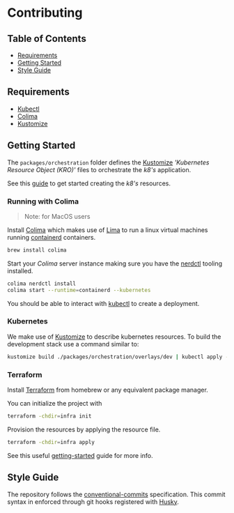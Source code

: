 # Contributing

## Table of Contents

- [Requirements](#requirements)
- [Getting Started](#getting-started)
- [Style Guide](#style-guide)

## Requirements

- [Kubectl](https://kubectl.docs.kubernetes.io/)
- [Colima](https://github.com/abiosoft/colima)
- [Kustomize](https://kubectl.docs.kubernetes.io/)

## Getting Started

The `packages/orchestration` folder defines the [Kustomize](https://kubectl.docs.kubernetes.io/) _'Kubernetes Resource Object (KRO)'_ files to orchestrate the _k8's_ application.

See this [guide](https://github.com/kubernetes-sigs/kustomize/blob/master/examples/helloWorld/README.md) to get started creating the _k8's_ resources.

### Running with Colima

> Note: for MacOS users

Install [Colima](https://github.com/abiosoft/colima) which makes use of [Lima](https://lima-vm.io/) to run a linux virtual machines running [containerd](https://containerd.io/) containers.

```bash
brew install colima
```

Start your _Colima_ server instance making sure you have the [nerdctl](https://github.com/containerd/nerdctl) tooling installed.

```bash
colima nerdctl install
colima start --runtime=containerd --kubernetes
```

You should be able to interact with [kubectl](https://kubectl.docs.kubernetes.io/) to create a deployment.

### Kubernetes

We make use of [Kustomize](https://kubectl.docs.kubernetes.io/) to describe kubernetes resources. To build the development stack use a command similar to:

```bash
kustomize build ./packages/orchestration/overlays/dev | kubectl apply -f -
```

### Terraform

Install [Terraform](https://developer.hashicorp.com/terraform) from homebrew or any equivalent package manager.

You can initialize the project with

```bash
terraform -chdir=infra init
```

Provision the resources by applying the resource file.

```bash
terraform -chdir=infra apply
```

See this useful [getting-started](https://developer.hashicorp.com/terraform/tutorials/gcp-get-started/install-cli) guide for more info.

## Style Guide

The repository follows the [conventional-commits](https://www.conventionalcommits.org/) specification. This commit syntax in enforced through git hooks registered with [Husky](https://github.com/typicode/husky/).
